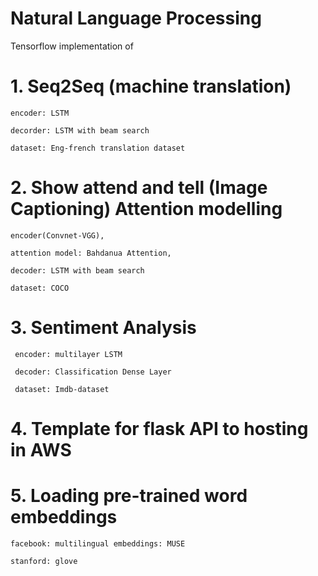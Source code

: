 # Natural Language Processing

Tensorflow implementation of 

# 1. Seq2Seq (machine translation)
       
    encoder: LSTM
    
    decorder: LSTM with beam search
    
    dataset: Eng-french translation dataset
    
# 2. Show attend and tell (Image Captioning) Attention modelling 	 
    
    encoder(Convnet-VGG),
    
    attention model: Bahdanua Attention, 
    
    decoder: LSTM with beam search     
    
    dataset: COCO 

# 3. Sentiment Analysis

     encoder: multilayer LSTM 
     
     decoder: Classification Dense Layer
     
     dataset: Imdb-dataset

# 4. Template for flask API to hosting in AWS   

# 5. Loading pre-trained word embeddings 
    
    facebook: multilingual embeddings: MUSE 
    
    stanford: glove 
